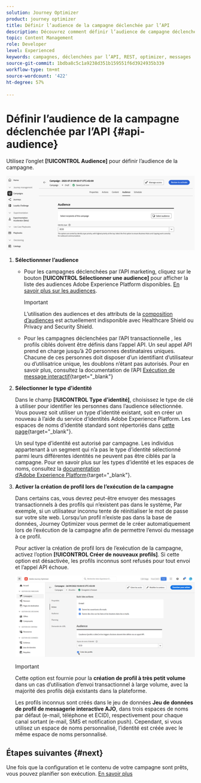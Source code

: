 ```yaml
---
solution: Journey Optimizer
product: journey optimizer
title: Définir l’audience de la campagne déclenchée par l’API
description: Découvrez comment définir l’audience de campagne déclenchée par l’API.
topic: Content Management
role: Developer
level: Experienced
keywords: campagnes, déclenchées par l’API, REST, optimizer, messages
source-git-commit: 1bdba8c5c1a9238d351b159551f6d3924935b339
workflow-type: tm+mt
source-wordcount: '422'
ht-degree: 57%

---
```



# Définir l’audience de la campagne déclenchée par l’API {#api-audience}

Utilisez l’onglet **[!UICONTROL Audience]** pour définir l’audience de la campagne.

![](assets/campaign-audience.png)

1. **Sélectionnner l’audience**

   * Pour les campagnes déclenchées par l’API marketing, cliquez sur le bouton **[!UICONTROL Sélectionner une audience]** pour afficher la liste des audiences Adobe Experience Platform disponibles. [En savoir plus sur les audiences](../audience/about-audiences.md).

     >[!IMPORTANT]
     >
     >L’utilisation des audiences et des attributs de la [composition d’audiences](../audience/get-started-audience-orchestration.md) est actuellement indisponible avec Healthcare Shield ou Privacy and Security Shield.

   * Pour les campagnes déclenchées par l’API transactionnelle , les profils ciblés doivent être définis dans l’appel API. Un seul appel API prend en charge jusqu’à 20 personnes destinataires uniques. Chacune de ces personnes doit disposer d’un identifiant d’utilisateur ou d’utilisatrice unique, les doublons n’étant pas autorisés. Pour en savoir plus, consultez la documentation de l’API [Exécution de message interactif](https://developer.adobe.com/journey-optimizer-apis/references/messaging/#tag/execution/operation/postIMUnitaryMessageExecution){target="_blank"}

1. **Sélectionner le type d’identité**

   Dans le champ **[!UICONTROL Type d’identité]**, choisissez le type de clé à utiliser pour identifier les personnes dans l’audience sélectionnée. Vous pouvez soit utiliser un type d’identité existant, soit en créer un nouveau à l’aide du service d’identités Adobe Experience Platform. Les espaces de noms d’identité standard sont répertoriés dans [cette page](https://experienceleague.adobe.com/fr/docs/experience-platform/identity/features/namespaces#standard){target="_blank"}.

   Un seul type d’identité est autorisé par campagne. Les individus appartenant à un segment qui n’a pas le type d’identité sélectionné parmi leurs différentes identités ne peuvent pas être ciblés par la campagne. Pour en savoir plus sur les types d’identité et les espaces de noms, consultez la [documentation d’Adobe Experience Platform](https://experienceleague.adobe.com/docs/experience-platform/identity/home.html?lang=fr){target="_blank"}.

1. **Activer la création de profil lors de l’exécution de la campagne**

   Dans certains cas, vous devrez peut-être envoyer des messages transactionnels à des profils qui n’existent pas dans le système, Par exemple, si un utilisateur inconnu tente de réinitialiser le mot de passe sur votre site web. Lorsqu’un profil n’existe pas dans la base de données, Journey Optimizer vous permet de le créer automatiquement lors de l’exécution de la campagne afin de permettre l’envoi du message à ce profil.

   Pour activer la création de profil lors de l’exécution de la campagne, activez l’option **[!UICONTROL Créer de nouveaux profils]**. Si cette option est désactivée, les profils inconnus sont refusés pour tout envoi et l’appel API échoue.

   ![](assets/api-triggered-create-profile.png)

   >[!IMPORTANT]
   >
   >Cette option est fournie pour la **création de profil à très petit volume** dans un cas d’utilisation d’envoi transactionnel à large volume, avec la majorité des profils déjà existants dans la plateforme.
   >
   >Les profils inconnus sont créés dans le jeu de données **Jeu de données de profil de messagerie interactive AJO**, dans trois espaces de noms par défaut (e-mail, téléphone et ECID), respectivement pour chaque canal sortant (e-mail, SMS et notification push). Cependant, si vous utilisez un espace de noms personnalisé, l’identité est créée avec le même espace de noms personnalisé.

## Étapes suivantes {#next}

Une fois que la configuration et le contenu de votre campagne sont prêts, vous pouvez planifier son exécution. [En savoir plus](api-triggered-campaign-schedule.md)
